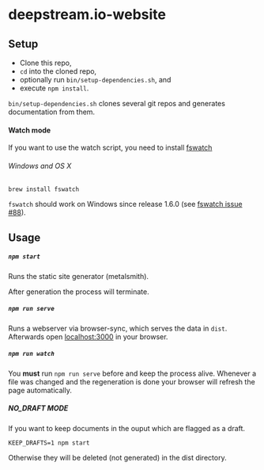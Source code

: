 # deepstream.io-website

## Setup

- Clone this repo,
- `cd` into the cloned repo,
- optionally run `bin/setup-dependencies.sh`, and
- execute `npm install`.

`bin/setup-dependencies.sh` clones several git repos and generates documentation
from them.

#### Watch mode

If you want to use the watch script, you need to install [fswatch](https://github.com/emcrisostomo/fswatch)

###### Windows and OS X
```
brew install fswatch
````

`fswatch` should work on Windows since release 1.6.0 (see [fswatch issue #88](https://github.com/emcrisostomo/fswatch/issues/88)).


## Usage

##### `npm start`

Runs the static site generator (metalsmith).

After generation the process will terminate.

##### `npm run serve`

Runs a webserver via browser-sync, which serves the data in `dist`.
Afterwards open [localhost:3000](http://localhost:3000) in your browser.

##### `npm run watch`

You __must__ run `npm run serve` before and keep the process alive.
Whenever a file was changed and the regeneration is done your browser will
refresh the page automatically.

##### NO_DRAFT MODE

If you want to keep documents in the ouput which are flagged as a draft.

```
KEEP_DRAFTS=1 npm start
```

Otherwise they will be deleted (not generated) in the dist directory.

